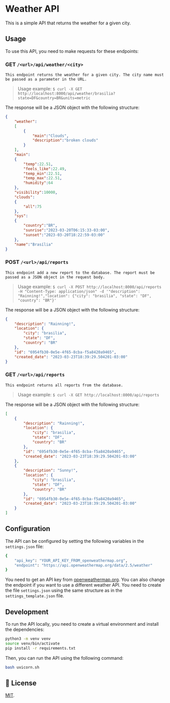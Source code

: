 # Weather API

This is a simple API that returns the weather for a given city.

## Usage

To use this API, you need to make requests for these endpoints:

### GET `/<url>/api/weather/<city>`

    This endpoint returns the weather for a given city. The city name must be passed as a parameter in the URL.

> Usage example: `$ curl -X GET http://localhost:8000/api/weather/brasilia?state=DF&country=BR&units=metric`

The response will be a JSON object with the following structure:
```json
{
    "weather":
    [
        {
            "main":"Clouds",
            "description":"broken clouds"
        }
    ],
    "main":
    {
        "temp":22.51,
        "feels_like":22.49,
        "temp_min":22.51,
        "temp_max":22.51,
        "humidity":64
    },
    "visibility":10000,
    "clouds":
    {
        "all":75
    },
    "sys":
    {
        "country":"BR",
        "sunrise":"2023-03-20T06:15:33-03:00",
        "sunset":"2023-03-20T18:22:59-03:00"
    },
    "name":"Brasília"
}
```

### POST `/<url>/api/reports`

    This endpoint add a new report to the database. The report must be passed as a JSON object in the request body.

> Usage example: `$ curl -X POST http://localhost:8000/api/reports -H "Content-Type: application/json" -d '"description": "Rainning!","location": {"city": "brasilia", "state": "DF", "country": "BR"}'`

The response will be a JSON object with the following structure:
```json
{
    "description": "Rainning!",
    "location": {
        "city": "brasilia",
        "state": "DF",
        "country": "BR"
    },
    "id": "6954fb30-0e5e-4f65-8cba-f5a8420a9465",
    "created_date": "2023-03-23T18:39:29.504201-03:00"
}
```

### GET `/<url>/api/reports`

    This endpoint returns all reports from the database.

> Usage example: `$ curl -X GET http://localhost:8000/api/reports`

The response will be a JSON object with the following structure:
```json
[
    {
        "description": "Rainning!",
        "location": {
            "city": "brasilia",
            "state": "DF",
            "country": "BR"
        },
        "id": "6954fb30-0e5e-4f65-8cba-f5a8420a9465",
        "created_date": "2023-03-23T18:39:29.504201-03:00"
    },
    {
        "description": "Sunny!",
        "location": {
            "city": "brasilia",
            "state": "DF",
            "country": "BR"
        },
        "id": "6954fb30-0e5e-4f65-8cba-f5a8420a9465",
        "created_date": "2023-03-23T18:39:29.504201-03:00"
    }
]
```

## Configuration

The API can be configured by setting the following variables in the `settings.json` file:

```bash
{
    "api_key": "YOUR_API_KEY_FROM_openweathermap.org",
    "endpoint": "https://api.openweathermap.org/data/2.5/weather"
}
```

You need to get an API key from [openweathermap.org](https://openweathermap.org/). You can also change the endpoint if you want to use a different weather API. You need to create the file `settings.json` using the same structure as in the `settings_template.json` file.

## Development

To run the API locally, you need to create a virtual environment and install the dependencies:

```bash
python3 -m venv venv
source venv/bin/activate
pip install -r requirements.txt
```

Then, you can run the API using the following command:
    
```bash
bash uvicorn.sh
```

## 🍜 License

[MIT](https://choosealicense.com/licenses/mit/).<br>
